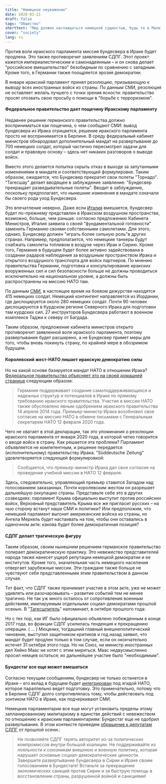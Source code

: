 ```yaml
---
title: "Немецкое неуважение"
date: 2020-03-21
draft: false
tags: "Общество"
shorttext: "Мир должен наслаждаться немецкой сущностью, будь то в Мали, Афганистане или даже в Иране. Нет убийства без германской задумчивости!"
cover: "society"
lang: ru
---
```


Против воли иракского парламента миссия бундесвера в Ираке будет продлена. Это также противоречит заявлениям СДПГ. Этот проект кажется империалистическим и самонадеянным – и он снова делает "российское вмешательство" безобидным по сравнению с западным. Кроме того, в Германии также поощряется эрозия демократии.

В январе иракский парламент принял резолюцию, призывающую к выводу всех иностранных войск из страны. По данным СМИ, резолюция не оставляет желать лучшего с точки зрения ясности: правительство просят отозвать свою просьбу о помощи в "борьбе с терроризмом".

#### Федеральное правительство дает пощечину Иракскому парламенту

Недавнее решение германского правительства должно восприниматься как пощечина, о чем сообщают СМИ: вывод бундесвера из Ирака отрицается, решение иракского парламента просто не воспринимается в Берлине. В среду федеральный кабинет министров обнародовал дополнительный мандат на развертывание до 700 немецких солдат, который частично пересмотрел задачи для солдат и правовую основу – здесь нет никаких разговоров о выводе войск.

Вместо этого делается попытка скрыть отказ в выходе за запутанными изменениями в мандате и соответствующей формулировке. Таким образом, ожидается, что Бундесвер прекратит свои полеты "Торнадо". "Тагесшау" делает вводящее в заблуждение заявление: "Бундесвер прекращает разведывательные полеты". Вводит в заблуждение, поскольку предполагает, что нынешние изменения в мандате означали бы своего рода уход Бундесвера.

Это впечатление неверно. Даже если [Италия](https://www.sueddeutsche.de/politik/anti-terror-kampf-deutscher-einsatz-bleibt-gefragt-1.4840529 "Deutscher Einsatz bleibt gefragt") вмешается, бундесвер будет по-прежнему представлен в Иракском воздушном пространстве, возможно, больше, чем раньше: согласно предложению Кабинета Министров, Италия заявила о своей "фундаментальной готовности” заменить Германию своими собственными самолетами. Для этого, однако, Бундесвер должен "играть более сильную роль"в других странах. Например, предполагается, что немецкие танкеры будут снабжать самолеты топливом в воздухе через Ирак и Сирию. Кроме того, Германия в будущем будет более активно задействована в создании радаров наблюдения за воздушным пространством Ирака и открытого воздушного транспорта для войск партнеров. По мнению правительства Германии, подготовка и консультирование иракских вооруженных сил и сил безопасности больше не должны проводиться исключительно на национальном уровне, а должны быть распространены на миссию НАТО там.

По данным [СМИ](https://www.tagesschau.de/inland/bundeswehr-irak-149.html "Bundeswehr stellt Aufklärungsflüge ein"), в настоящее время на боевом дежурстве находятся 415 немецких солдат. Немецкий контингент направляется из Иордании, где дислоцируется около 280 немецких солдат. Почти 90 человек дислоцируются в Курдском регионе Северного Ирака для подготовки там курдских сил. 27 инструкторов Бундесвера работают в военном комплексе Таджи к северу от Багдада.

Таким образом, предложение кабинета министров открыто противоречит заявленной воле иракского парламента, поэтому развертывание будет расширено, а не Бундесвер примет меры для того, чтобы вновь покинуть страну, по крайней мере в обозримом будущем.

#### Королевский жест-НАТО лишает иракскую демократию силы

Но на какой основе базируется мандат НАТО в отношении Ирака? [Федеральное правительство объясняет это на своей домашней странице](https://www.mdr.de/nachrichten/politik/ausland/irak-will-abzug-auslaendischer-truppen-100.html "Iraks Parlament fordert Abzug ausländischer Truppen") следующим образом:

> Германия поддерживает создание самоподдерживающихся и надежных структур и потенциалов в Ираке по прямому требованию иракского правительства. Участие в миссии НАТО также обусловлено явным одобрением иракского правительства 14 апреля 2014 года. Премьер-министр Ирака возобновил свое согласие на миссию НАТО в обмене письмами с Генеральным секретарем НАТО 12 февраля 2020 года.

Чего не хватает в этой декларации, так это упоминания о резолюции иракского парламента от января 2020 года, в которой четко говорится о вводе войск в страну. Как решается эта проблема? Парламент объявляется не компетентным, и решение передается (исполнительному) правительству Ирака. "Süddeutsche Zeitung" удовлетворяется следующей формулировкой:

> Сообщается, что премьер-министр Ирака дал свое согласие на проведение учебной миссии в НАТО 12 февраля.

Здесь, следовательно, управляющий премьер ставится Западом над голосованием заказанных. Почти королевским жестом он разрешает дальнейшую оккупацию страны. Представьте себе это в других созвездиях: парламент Крыма официально выступит против российских войск, Верховный представитель Крыма все же пригласит русских – на чью сторону встанут наши СМИ и политики? Или предположим, что немецкий парламент выгонит американские войска из страны, но Ангела Меркель будет настаивать на том, чтобы они оставались в одиночном акте: какова будет более демократичная позиция?

#### СДПГ делает трагическую фигуру

Таким образом, своим нынешним решением германское правительство попирает демократическую практику. Это невежество представителей народа также нанесет ущерб репутации немецкой демократии и ее институтов. Кроме того, значительная часть немецкого населения отвергает зарубежные миссии. Эти граждане также больше не чувствуют себя представленными этим правительством в данном случае.

Тот факт, что СДПГ также принимает участие в этом акте, уже не может удивлять или разочаровывать – развитие событий тем не менее трагично. Не так уж много осталось от сопротивления военным действиям, имитируемым отдельными социал-демократами прошлой осенью. В "[Тагесшпигель](https://www.tagesspiegel.de/politik/einsatz-gegen-is-geht-weiter-spd-will-mandat-fuer-tornado-jets-doch-verlaengern/24984454.html "SPD will Mandat für Tornado-Jets doch verlängern")" напоминает, в октябре прошлого года:

Но с тех пор, как ИГ было официально объявлено побежденным в конце 2017 года, во фракции СДПГ усилилась тенденция к прекращению операции. ( ... ) Мюцених, тогдашний главный внешнеполитический чиновник, выступил защитником критиков и год назад заявил, что мандат будет продлен только в том случае, если он окончательно истечет 31 октября этого года. Но ни Союз, ни министр иностранных дел Хейко Маас не хотят с этим мириться. Маас недвусмысленно просил немцев остаться; их дальнейшее участие было "необходимым".

#### Бундестаг все еще может вмешаться

Согласно текущим сообщениям, бундесвер не только останется в Ираке – его вклад в будущем будет [интегрирован](https://www.bundesregierung.de/breg-de/aktuelles/is-einsatz-ergaenzung-1729528 "Bundesregierung erweitert Anti-IS-Einsatz") под эгидой НАТО, которое параллельно ведет подготовку. Это примечательно, потому что в Берлине СДПГ долго сопротивлялась тому, чтобы действовать под зонтиком НАТО в Ираке, как подчеркивают СМИ.

Немецкие парламентарии все еще могут установить пределы этому запланированному милитаризму в единстве действий с невежеством по отношению к иракским парламентариям: Бундестаг еще не одобрил развертывание. В этом контексте приведем [обращение к депутатам СДПГ](https://blogs.taz.de/bewegung/2019/09/08/appell-an-spd-abgeordnete/ "Appell an SPD Abgeordnete") от прошлой осени.:

> Не позволяйте СДПГ терять авторитет из-за политических компромиссов внутри большой коалиции. Не поддерживайте из лояльности к союзникам внешнюю и военную политику, которая нарушает основные социал-демократические ценности. Завершите развертывание бундесвера в Сирии и Ираке своим голосованием в Бундестаге! Встаньте за прекращение экономических санкций против Сирии и за быструю помощь в восстановлении страны, разрушенной войной и санкциями!

